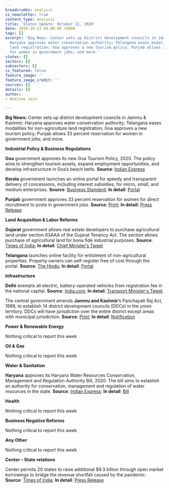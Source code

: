 ```yaml
---
breadcrumbs: analysis
is_newsletter: true
content_type: analysis
title: 'States Update: October 21, 2020'
date: 2020-10-21 04:00:00 +0000
tags: []
excerpt: 'Big News: Center sets up district development councils in Jammu & Kashmir;
  Haryana approves water conservation authority; Telangana eases modalities for non-agriculture
  land registration; Goa approves a new tourism policy; Punjab allows 33 percent reservation
  for women in government jobs; and more.'
states: []
sectors: []
subsectors: []
is_featured: false
feature_image: ''
feature_image_credit: ''
sources: []
details: []
author:
- Neelima Jain

---
```

**Big News:** Center sets up district development councils in Jammu & Kashmir; Haryana approves water conservation authority; Telangana eases modalities for non-agriculture land registration; Goa approves a new tourism policy; Punjab allows 33 percent reservation for women in government jobs; and more.

**Industrial Policy & Business Regulations**

**Goa** government approves its new Goa Tourism Policy, 2020. The policy aims to strengthen tourism assets, expand employment opportunities, and develop infrastructure in Goa’s beach belts. **Source**: [Indian Express](https://indianexpress.com/article/india/goa-g-ovt-approves-new-tourism-policy6730490/)

**Kerala** government launches an online portal for speedy and transparent delivery of concessions, including interest subsidies, for micro, small, and medium enterprises. **Source**: [Business Standard](https://www.business-standard.com/article/economy-policy/kerala-govt-launches-portal-to-support-pandemic-hit-msme-sector-120101600889_1.html); **In detail**: [Portal](http://Industry.kerala.gov.in)

**Punjab** government approves 33 percent reservation for women for direct recruitment to posts in government jobs. **Source**: [Print](https://theprint.in/india/punjab-approves-33-quota-for-women-for-direct-recruitment-in-state-civil-services/523845/); **In detail:** [Press Release](http://diprpunjab.gov.in/?q=content/punjab-give-33-reservation-women-under-direct-recruitment-state-civil-services)

**Land Acquisition & Labor Reforms**

**Gujarat** government allows real estate developers to purchase agricultural land under section 63AAA of the Gujarat Tenancy Act. The section allows purchase of agricultural land for bona fide industrial purposes. **Source**: [Times of India](https://timesofindia.indiatimes.com/city/ahmedabad/state-to-permit-realtors-buy-agri-land-for-affordable-housing/articleshow/78726885.cms); **In detail**: [Chief Minister’s Tweet](https://twitter.com/vijayrupanibjp/status/1317423818420350977?s=20)

**Telangana** launches online facility for enlistment of non-agricultural properties. Property owners can self-register free of cost through the portal. **Source**: [The Hindu](https://www.thehindu.com/news/national/telangana/owners-can-now-upload-data-on-dharani-portal/article32883515.ece); **In detail**: [Portal](https://npb.telangana.gov.in/NPBUpdation/)

**Infrastructure**

**Delhi** exempts all electric, battery-operated vehicles from registration fee in the national capital. **Source**: [India.com](https://www.india.com/news/india/delhi-govt-exempts-electric-vehicles-from-registration-fee-4175108/); **In detail**: [Transport Minister's Tweet](https://twitter.com/hashtag/SwitchDelhi?src=hashtag_click)

The central government amends **Jammu and Kashmir**’s Panchayati Raj Act, 1989, to establish 14 district development councils (DDCs) in the union territory. DDCs will have jurisdiction over the entire district except areas with municipal jurisdiction. **Source**: [Print](https://theprint.in/india/governance/govt-amends-panchayat-law-to-set-up-district-development-councils-in-jk-elections-soon/525759/); **In detail**: [Notification](http://ceojammukashmir.nic.in/pdf/DDC_delimi/kishtwar.pdf)

**Power & Renewable Energy**

Nothing critical to report this week

**Oil & Gas**

Nothing critical to report this week

**Water & Sanitation**

**Haryana** approves its Haryana Water Resources Conservation, Management and Regulation Authority Bill, 2020. The bill aims to establish an authority for conservation, management and regulation of water resources in the state. **Source**: [Indian Express](https://indianexpress.com/article/cities/chandigarh/haryana-withdraws-pvt-jobs-quota-ordinance-approves-water-conservation-authority-6758245/); **In detail**: [Bill](http://hid.gov.in/hwra/Content/Images/Tentative_act_of_HWRA.pdf)

**Health**

Nothing critical to report this week

**Business Negative Reforms**

Nothing critical to report this week

**Any Other**

Nothing critical to report this week

**Center – State relations**

Center permits 20 states to raise additional $9.3 billion through open market borrowings to bridge the revenue shortfall caused by the pandemic. **Source**: [Times of India](https://timesofindia.indiatimes.com/business/india-business/centre-permits-20-states-to-raise-rs-68825-crore-via-borrowing-to-meet-gst-shortfall/articleshow/78642757.cms); **In detail**: [Press Release](https://pib.gov.in/PressReleaseIframePage.aspx?PRID=1664054)
